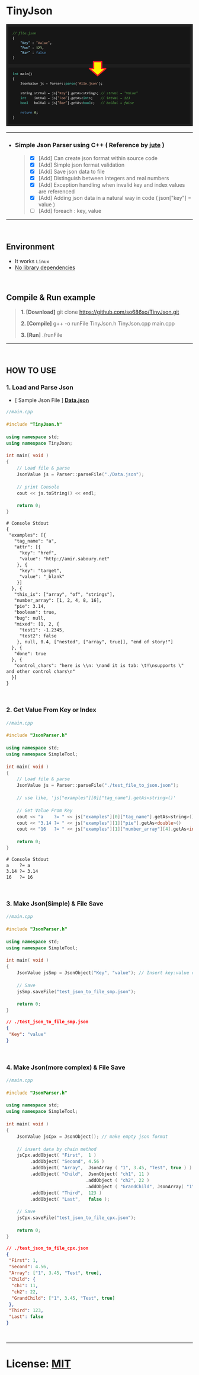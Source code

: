 # TinyJson

<p align="center"><img src="./TinyJson.png"></p>

---

- ### Simple Json Parser using C++ ( Reference by [jute](https://github.com/amir-s/jute) )
    > - [x] [Add] Can create json format within source code  
    > - [x] [Add] Simple json format validation
    > - [x] [Add] Save json data to file
    > - [x] [Add] Distinguish between integers and real numbers
    > - [x] [Add] Exception handling when invalid key and index values are referenced
    > - [x] [Add] Adding json data in a natural way in code ( json["key"] = value )
    > - [ ] [Add] foreach : key, value 

---

<br>

## Environment
- It works ``Linux``
- <u>No library dependencies</u>

<br>

## Compile & Run example
> **1. [Download]** git clone https://github.com/so686so/TinyJson.git
>  
> **2. [Compile]** g++ -o runFile TinyJson.h TinyJson.cpp main.cpp  
>  
> **3. [Run]** ./runFile  
---

<br>

## HOW TO USE

### 1. Load and Parse Json
- [ Sample Json File ] [**Data.json**](./Data.json)
```cpp
//main.cpp

#include "TinyJson.h"

using namespace std;
using namespace TinyJson;

int main( void )
{
    // Load file & parse
    JsonValue js = Parser::parseFile("./Data.json");

    // print Console
    cout << js.toString() << endl;

    return 0;
}
```
```shell
# Console Stdout
{
 "examples": [{
   "tag_name": "a",
   "attr": [{
     "key": "href",
     "value": "http://amir.saboury.net"
    }, {
     "key": "target",
     "value": "_blank"
    }]
  }, {
   "this_is": ["array", "of", "strings"],
   "number_array": [1, 2, 4, 8, 16],
   "pie": 3.14,
   "boolean": true,
   "bug": null,
   "mixed": [1, 2, {
     "test1": -1.2345,
     "test2": false
    }, null, 0.4, ["nested", ["array", true]], "end of story!"]
  }, {
   "done": true
  }, {
   "control_chars": "here is \\n: \nand it is tab: \t!\nsupports \" and other control chars\n"
  }]
}
```

<br>

### 2. Get Value From Key or Index
```cpp
//main.cpp

#include "JsonParser.h"

using namespace std;
using namespace SimpleTool;

int main( void )
{
    // Load file & parse
    JsonValue js = Parser::parseFile("./test_file_to_json.json");

    // use like, 'js["examples"][0]["tag_name"].getAs<string>()'

    // Get Value From Key
    cout << "a    ?= " << js["examples"][0]["tag_name"].getAs<string>()     << endl;
    cout << "3.14 ?= " << js["examples"][1]["pie"].getAs<double>()          << endl;
    cout << "16   ?= " << js["examples"][1]["number_array"][4].getAs<int>() << endl;

    return 0;
}
```
```shell
# Console Stdout
a    ?= a
3.14 ?= 3.14
16   ?= 16
```

<br>

### 3. Make Json(Simple) & File Save
```cpp
//main.cpp

#include "JsonParser.h"

using namespace std;
using namespace SimpleTool;

int main( void )
{
    JsonValue jsSmp = JsonObject("Key", "value"); // Insert key:value directly while creating JSON format

    // Save
    jsSmp.saveFile("test_json_to_file_smp.json");

    return 0;
}
```
```json
// ./test_json_to_file_smp.json
{
 "Key": "value"
}
```

<br>

### 4. Make Json(more complex) & File Save
```cpp
//main.cpp

#include "JsonParser.h"

using namespace std;
using namespace SimpleTool;

int main( void )
{
    JsonValue jsCpx = JsonObject(); // make empty json format

    // insert data by chain method
    jsCpx.addObject( "First",  1 )
         .addObject( "Second", 4.56 )
         .addObject( "Array",  JsonArray ( "1", 3.45, "Test", true ) )
         .addObject( "Child",  JsonObject( "ch1", 11 )
                              .addObject ( "ch2", 22 )
                              .addObject ( "GrandChild", JsonArray( "1", 3.45, "Test", true ) ) )
         .addObject( "Third",  123 )
         .addObject( "Last",   false );

    // Save
    jsCpx.saveFile("test_json_to_file_cpx.json");

    return 0;
}
```
```json
// ./test_json_to_file_cpx.json
{
 "First": 1,
 "Second": 4.56,
 "Array": ["1", 3.45, "Test", true],
 "Child": {
  "ch1": 11,
  "ch2": 22,
  "GrandChild": ["1", 3.45, "Test", true]
 },
 "Third": 123,
 "Last": false
}
```

<br>

---  

# License: [MIT](https://opensource.org/licenses/MIT)
